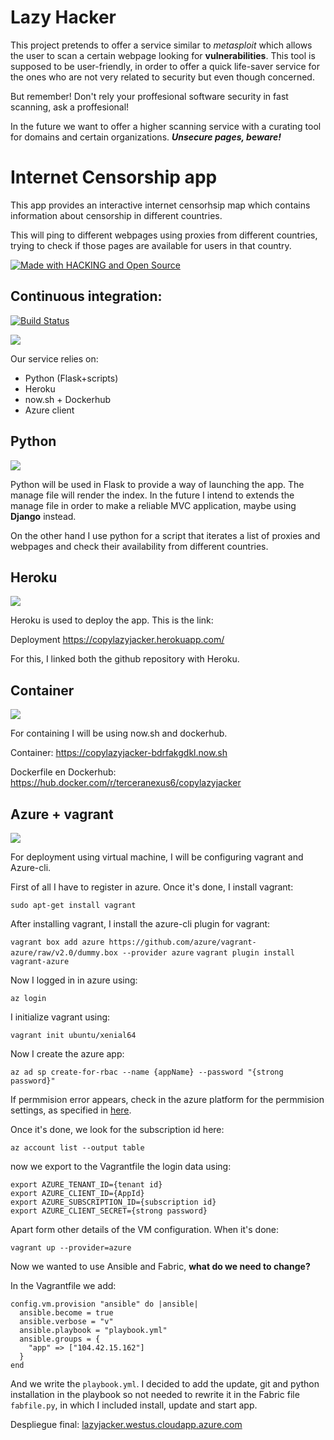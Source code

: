 # Lazy Hacker

This project pretends to offer a service similar to _metasploit_ which allows the user to scan a certain webpage looking for **vulnerabilities**. This tool is supposed to be user-friendly, in order to offer a  quick life-saver service for the ones who are not very related to security but even though concerned.

But remember! Don't rely your proffesional software security in fast scanning, ask a proffesional!

In the future we want to offer a higher scanning service with a curating tool for domains and certain organizations. **_Unsecure pages, beware!_**

# Internet Censorship app

This app provides an interactive internet censorhsip map which contains information about censorship in different countries.

This will ping to different webpages using proxies from different countries, trying to check if those pages are available for users in that country.

[![Made with HACKING and Open Source](https://badges.frapsoft.com/os/v2/open-source.png?v=103)](https://www.gnu.org/licenses/gpl-3.0.en.html)

## Continuous integration:

[![Build Status](https://travis-ci.org/terceranexus6/copylazyjacker.svg?branch=master)](https://travis-ci.org/terceranexus6/copylazyjacker)

![](https://github.com/terceranexus6/copylazyjacker/blob/master/images/photo_2018-01-23_11-18-54.jpg?raw=true)

Our service relies on:

- Python (Flask+scripts)
- Heroku
- now.sh + Dockerhub
- Azure client

## Python

![](https://github.com/terceranexus6/copylazyjacker/blob/master/images/photo_2018-01-23_11-19-02.jpg?raw=true)

Python will be used in Flask to provide a way of launching the app. The manage file will render the index. In the future I intend to extends the manage file in order to make a reliable MVC application, maybe using **Django** instead.

On the other hand I use python for a script that iterates a list of proxies and webpages and check their availability from different countries.

## Heroku

![](https://github.com/terceranexus6/copylazyjacker/blob/master/images/photo_2018-01-23_11-19-07.jpg?raw=true)

Heroku is used to deploy the app. This is the link:

Deployment https://copylazyjacker.herokuapp.com/

For this, I linked both the github repository with Heroku.

## Container

![](https://github.com/terceranexus6/copylazyjacker/blob/master/images/photo_2018-01-23_11-18-32.jpg?raw=true)

For containing I will be using now.sh and dockerhub.

Container: https://copylazyjacker-bdrfakgdkl.now.sh

Dockerfile en Dockerhub: https://hub.docker.com/r/terceranexus6/copylazyjacker

## Azure + vagrant

![](https://github.com/terceranexus6/copylazyjacker/blob/master/images/photo_2018-01-23_11-18-52.jpg?raw=true)

For deployment using virtual machine, I will be configuring vagrant and Azure-cli.

First of all I have to register in azure. Once it's done, I install vagrant:

`sudo apt-get install vagrant`

After installing vagrant, I install the azure-cli plugin for vagrant:

`vagrant box add azure https://github.com/azure/vagrant-azure/raw/v2.0/dummy.box --provider azure`
`vagrant plugin install vagrant-azure`

Now I logged in in azure using:

`az login`

I initialize vagrant using:

`vagrant init ubuntu/xenial64`

Now I create the azure app:

`az ad sp create-for-rbac --name {appName} --password "{strong password}"`

If permmision error appears, check in the azure platform for the permmision settings, as specified in [here](https://docs.microsoft.com/en-us/azure/azure-resource-manager/resource-group-create-service-principal-portal#required-permissions).

Once it's done, we look for the subscription id here:

`az account list --output table `

now we export to the Vagrantfile the login data using:

```
export AZURE_TENANT_ID={tenant id}
export AZURE_CLIENT_ID={AppId}
export AZURE_SUBSCRIPTION_ID={subscription id}
export AZURE_CLIENT_SECRET={strong password}
```
Apart form other details of the VM configuration. When it's done:

`vagrant up --provider=azure`

Now we wanted to use Ansible and Fabric, **what do we need to change?**

In the Vagrantfile we add:

```
config.vm.provision "ansible" do |ansible|
  ansible.become = true
  ansible.verbose = "v"
  ansible.playbook = "playbook.yml"
  ansible.groups = {
    "app" => ["104.42.15.162"]
  }
end
```

And we write the `playbook.yml`. I decided to add the update, git and python installation in the playbook so not needed to rewrite it in the Fabric file `fabfile.py`, in which I included install, update and start app.



Despliegue final: [lazyjacker.westus.cloudapp.azure.com](lazyjacker.westus.cloudapp.azure.com)
